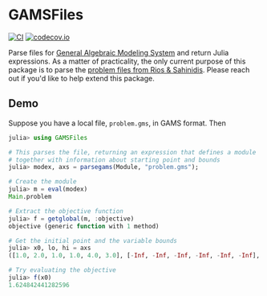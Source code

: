 # GAMSFiles

[![CI](https://github.com/HolyLab/GAMSFiles.jl/actions/workflows/CI.yml/badge.svg)](https://github.com/HolyLab/GAMSFiles.jl/actions/workflows/CI.yml)
[![codecov.io](http://codecov.io/github/HolyLab/GAMSFiles.jl/coverage.svg?branch=master)](http://codecov.io/github/HolyLab/GAMSFiles.jl?branch=master)

Parse files for [General Algebraic Modeling System](https://www.gams.com/) and return
Julia expressions.
As a matter of practicality, the only current purpose of this package is to parse
the [problem files from Rios & Sahinidis](http://archimedes.cheme.cmu.edu/?q=dfocomp).
Please reach out if you'd like to help extend this package. 

## Demo

Suppose you have a local file, `problem.gms`, in GAMS format. Then

```julia
julia> using GAMSFiles

# This parses the file, returning an expression that defines a module
# together with information about starting point and bounds
julia> modex, axs = parsegams(Module, "problem.gms");

# Create the module
julia> m = eval(modex)
Main.problem

# Extract the objective function
julia> f = getglobal(m, :objective)
objective (generic function with 1 method)

# Get the initial point and the variable bounds
julia> x0, lo, hi = axs
([1.0, 2.0, 1.0, 1.0, 4.0, 3.0], [-Inf, -Inf, -Inf, -Inf, -Inf, -Inf], [Inf, Inf, Inf, Inf, Inf, Inf])

# Try evaluating the objective
julia> f(x0)
1.624842441282596
```
